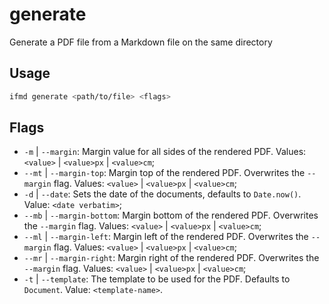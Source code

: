 # generate

Generate a PDF file from a Markdown file on the same directory

## Usage

```bash
ifmd generate <path/to/file> <flags>
```

## Flags

-   `-m` | `--margin`: Margin value for all sides of the rendered PDF. Values: `<value>` | `<value>px` | `<value>cm`;
-   `--mt` | `--margin-top`: Margin top of the rendered PDF. Overwrites the `--margin` flag. Values: `<value>` | `<value>px` | `<value>cm`;
-   `-d` | `--date`: Sets the date of the documents, defaults to `Date.now()`. Value: `<date verbatim>`;
-   `--mb` | `--margin-bottom`: Margin bottom of the rendered PDF. Overwrites the `--margin` flag. Values: `<value>` | `<value>px` | `<value>cm`;
-   `--ml` | `--margin-left`: Margin left of the rendered PDF. Overwrites the `--margin` flag. Values: `<value>` | `<value>px` | `<value>cm`;
-   `--mr` | `--margin-right`: Margin right of the rendered PDF. Overwrites the `--margin` flag. Values: `<value>` | `<value>px` | `<value>cm`;
-   `-t` | `--template`: The template to be used for the PDF. Defaults to `Document`. Value: `<template-name>`.
